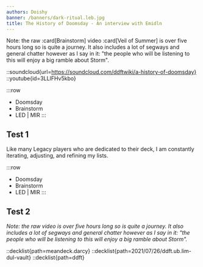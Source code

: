 ```yaml
---
authors: Doishy
banner: /banners/dark-ritual.leb.jpg
title: The History of Doomsday - An interview with Emidln
---
```


Note: the raw :card[Brainstorm] video :card[Veil of Summer] is over five hours
long so is quite a journey. It also includes a lot of segways and general
chatter however as I say in it: "the people who will be listening to this will
enjoy a big ramble about Storm".

::soundcloud{url=https://soundcloud.com/ddftwiki/a-history-of-doomsday}
::youtube{id=3LLIFHv5kbo}

:::row
- Doomsday
- Brainstorm
- LED |  MIR
:::


## Test 1

Like many Legacy players who are dedicated to their deck, I am constantly
iterating, adjusting, and refining my lists.

:::row
- Doomsday
- Brainstorm
- LED |  MIR
:::

## Test 2

*Note: the raw video is over five hours long so is quite a journey. It also
includes a lot of segways and general chatter however as I say in it: "the
people who will be listening to this will enjoy a big ramble about Storm".*

::decklist{path=meandeck.darcy}
::decklist{path=2021/07/26/ddft.ub.lim-dul-vault}
::decklist{path=ddft}
